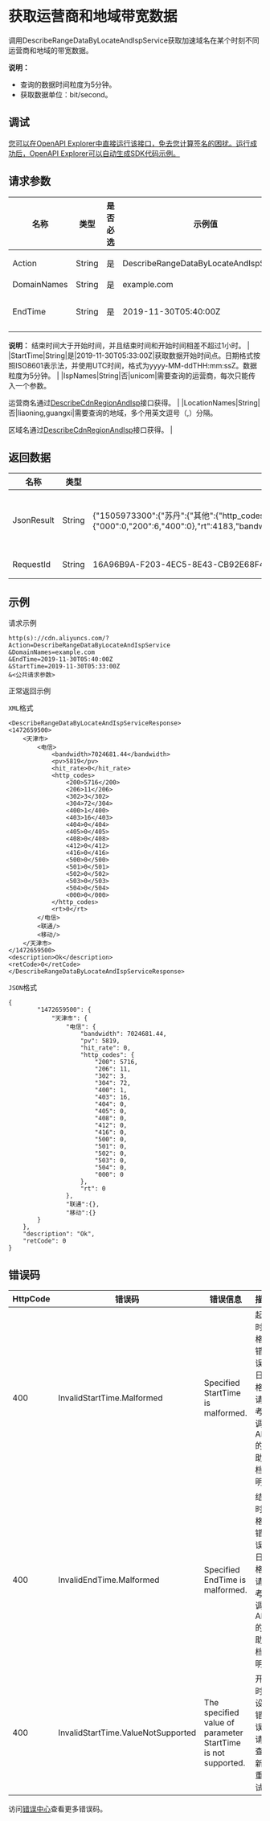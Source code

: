 # 获取运营商和地域带宽数据

调用DescribeRangeDataByLocateAndIspService获取加速域名在某个时刻不同运营商和地域的带宽数据。

**说明：**

-   查询的数据时间粒度为5分钟。
-   获取数据单位：bit/second。

## 调试

[您可以在OpenAPI Explorer中直接运行该接口，免去您计算签名的困扰。运行成功后，OpenAPI Explorer可以自动生成SDK代码示例。](https://api.aliyun.com/#product=Cdn&api=DescribeRangeDataByLocateAndIspService&type=RPC&version=2014-11-11)

## 请求参数

|名称|类型|是否必选|示例值|描述|
|--|--|----|---|--|
|Action|String|是|DescribeRangeDataByLocateAndIspService|系统规定参数。取值：**DescribeRangeDataByLocateAndIspService**。 |
|DomainNames|String|是|example.com|要查询的域名，仅支持查询单个域名。 |
|EndTime|String|是|2019-11-30T05:40:00Z|获取数据结束时间点。日期格式按照ISO8601表示法，并使用UTC时间，格式为yyyy-MM-ddTHH:mm:ssZ。

 **说明：** 结束时间大于开始时间，并且结束时间和开始时间相差不超过1小时。 |
|StartTime|String|是|2019-11-30T05:33:00Z|获取数据开始时间点。日期格式按照ISO8601表示法，并使用UTC时间，格式为yyyy-MM-ddTHH:mm:ssZ。数据粒度为5分钟。 |
|IspNames|String|否|unicom|需要查询的运营商，每次只能传入一个参数。

 运营商名通过[DescribeCdnRegionAndIsp](~~43474~~)接口获得。 |
|LocationNames|String|否|liaoning,guangxi|需要查询的地域，多个用英文逗号（,）分隔。

 区域名通过[DescribeCdnRegionAndIsp](~~43474~~)接口获得。 |

## 返回数据

|名称|类型|示例值|描述|
|--|--|---|--|
|JsonResult|String|\{"1505973300":\{"苏丹":\{"其他":\{"http\_codes":\{"000":0,"200":6,"400":0\},"rt":4183,"bandwidth":46639,"avg\_speed":7773,"pv":6,"hit\_rate":0.93,"request\_hit\_rate":0.66\}\}\}\}|JSON格式的返回结果。 |
|RequestId|String|16A96B9A-F203-4EC5-8E43-CB92E68F4CD8|请求ID。 |

## 示例

请求示例

```
http(s)://cdn.aliyuncs.com/?Action=DescribeRangeDataByLocateAndIspService
&DomainNames=example.com
&EndTime=2019-11-30T05:40:00Z
&StartTime=2019-11-30T05:33:00Z
&<公共请求参数>
```

正常返回示例

`XML`格式

```
<DescribeRangeDataByLocateAndIspServiceResponse>
<1472659500>
    <天津市>
        <电信>
            <bandwidth>7024681.44</bandwidth>
            <pv>5819</pv>
            <hit_rate>0</hit_rate>
            <http_codes>
                <200>5716</200>
                <206>11</206>
                <302>3</302>
                <304>72</304>
                <400>1</400>
                <403>16</403>
                <404>0</404>
                <405>0</405>
                <408>0</408>
                <412>0</412>
                <416>0</416>
                <500>0</500>
                <501>0</501>
                <502>0</502>
                <503>0</503>
                <504>0</504>
                <000>0</000>
            </http_codes>
            <rt>0</rt>
        </电信>
        <联通/>
        <移动/>
    </天津市>
</1472659500>
<description>Ok</description>
<retCode>0</retCode>
</DescribeRangeDataByLocateAndIspServiceResponse>
```

`JSON`格式

```
{
        "1472659500": {
            "天津市": {
                "电信": {
                    "bandwidth": 7024681.44, 
                    "pv": 5819, 
                    "hit_rate": 0, 
                    "http_codes": {
                        "200": 5716, 
                        "206": 11, 
                        "302": 3, 
                        "304": 72, 
                        "400": 1, 
                        "403": 16, 
                        "404": 0, 
                        "405": 0, 
                        "408": 0, 
                        "412": 0, 
                        "416": 0, 
                        "500": 0, 
                        "501": 0, 
                        "502": 0, 
                        "503": 0, 
                        "504": 0, 
                        "000": 0
                    }, 
                    "rt": 0
                },
                "联通":{},
                "移动":{}
        }
    },
    "description": "Ok", 
    "retCode": 0
}
```

## 错误码

|HttpCode|错误码|错误信息|描述|
|--------|---|----|--|
|400|InvalidStartTime.Malformed|Specified StartTime is malformed.|起始时间格式错误。日期格式请参考所调用API的帮助文档说明。|
|400|InvalidEndTime.Malformed|Specified EndTime is malformed.|结束时间格式错误。日期格式请参考所调用API的帮助文档说明。|
|400|InvalidStartTime.ValueNotSupported|The specified value of parameter StartTime is not supported.|开始时间设置错误，请检查更新后重试。|

访问[错误中心](https://error-center.aliyun.com/status/product/Cdn)查看更多错误码。

